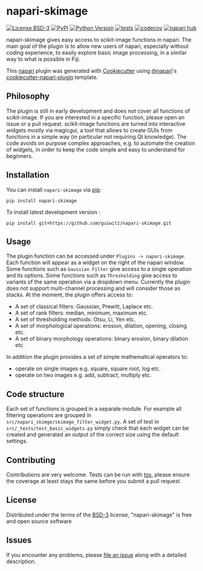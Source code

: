 # napari-skimage

[![License BSD-3](https://img.shields.io/pypi/l/napari-skimage.svg?color=green)](https://github.com/guiwitz/napari-skimage/raw/main/LICENSE)
[![PyPI](https://img.shields.io/pypi/v/napari-skimage.svg?color=green)](https://pypi.org/project/napari-skimage)
[![Python Version](https://img.shields.io/pypi/pyversions/napari-skimage.svg?color=green)](https://python.org)
[![tests](https://github.com/guiwitz/napari-skimage/workflows/tests/badge.svg)](https://github.com/guiwitz/napari-skimage/actions)
[![codecov](https://codecov.io/gh/guiwitz/napari-skimage/branch/main/graph/badge.svg)](https://codecov.io/gh/guiwitz/napari-skimage)
[![napari hub](https://img.shields.io/endpoint?url=https://api.napari-hub.org/shields/napari-skimage)](https://napari-hub.org/plugins/napari-skimage)

napari-skimage gives easy access to scikit-image functions in napari. The main goal of the plugin is to allow new users of napari, especially without coding experience, to easily explore basic image processing, in a similar way to what is possible in Fiji.

This [napari] plugin was generated with [Cookiecutter] using [@napari]'s [cookiecutter-napari-plugin] template.

## Philosophy

The plugin is still in early development and does not cover all functions of scikit-image. If you are interested in a specific function, please open an issue or a pull request. scikit-image functions are turned into interactive widgets mostly via magicgui, a tool that allows to create GUIs from functions in a simple way (in particular not requiring Qt knowledge). The code avoids on purpose complex approaches, e.g. to automate the creation of widgets, in order to keep the code simple and easy to understand for beginners.

## Installation

You can install `napari-skimage` via [pip]:

    pip install napari-skimage



To install latest development version :

    pip install git+https://github.com/guiwitz/napari-skimage.git

## Usage

The plugin function can be accessed under ```Plugins -> napari-skimage```. Each function will appear as a widget on the right of the napari window. Some functions such as ```Gaussian Filter``` give access to a single operation and its options. Some functions such as ```Thresholding``` give access to variants of the same operation via a dropdown menu. Currently the plugin does not support multi-channel processing and will consider those as stacks. At the moment, the plugin offers access to:
- A set of classical filters: Gaussian, Prewitt, Laplace etc.
- A set of rank filters: median, minimum, maximum etc.
- A set of thresholding methods: Otsu, Li, Yen etc.
- A set of morphological operations: erosion, dilation, opening, closing etc.
- A set of binary morphology operations: binary erosion, binary dilation etc.

In addition the plugin provides a set of simple mathematical operators to:
- operate on single images e.g. square, square root, log etc.
- operate on two images e.g. add, subtract, multiply etc.

## Code structure

Each set of functions is grouped in a separate module. For example all filtering operations are grouped in ```src/napari_skimge/skimage_filter_widget.py```. A set of test in ```src/_tests/test_basic_widgets.py``` simply check that each widget can be created and generated an output of the correct size using the default settings.

## Contributing

Contributions are very welcome. Tests can be run with [tox], please ensure
the coverage at least stays the same before you submit a pull request.

## License

Distributed under the terms of the [BSD-3] license,
"napari-skimage" is free and open source software

## Issues

If you encounter any problems, please [file an issue] along with a detailed description.

[napari]: https://github.com/napari/napari
[Cookiecutter]: https://github.com/audreyr/cookiecutter
[@napari]: https://github.com/napari
[MIT]: http://opensource.org/licenses/MIT
[BSD-3]: http://opensource.org/licenses/BSD-3-Clause
[GNU GPL v3.0]: http://www.gnu.org/licenses/gpl-3.0.txt
[GNU LGPL v3.0]: http://www.gnu.org/licenses/lgpl-3.0.txt
[Apache Software License 2.0]: http://www.apache.org/licenses/LICENSE-2.0
[Mozilla Public License 2.0]: https://www.mozilla.org/media/MPL/2.0/index.txt
[cookiecutter-napari-plugin]: https://github.com/napari/cookiecutter-napari-plugin

[file an issue]: https://github.com/guiwitz/napari-skimage/issues

[napari]: https://github.com/napari/napari
[tox]: https://tox.readthedocs.io/en/latest/
[pip]: https://pypi.org/project/pip/
[PyPI]: https://pypi.org/

